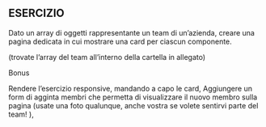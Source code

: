 ## ESERCIZIO

Dato un array di oggetti rappresentante un team di un’azienda, creare una pagina dedicata  in cui mostrare una card per ciascun componente.

(trovate l’array del team all’interno della cartella in allegato)

Bonus

Rendere l’esercizio responsive, mandando a capo le card,
Aggiungere un form di agginta membri che permetta di visualizzare il nuovo membro sulla pagina (usate una foto qualunque, anche vostra se volete sentirvi parte del team! ),
